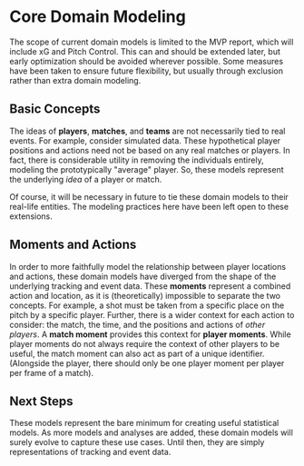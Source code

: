 # Core Domain Modeling

The scope of current domain models is limited to the MVP report, which will include xG and Pitch Control. This can and should be extended later, but early optimization should be avoided wherever possible. Some measures have been taken to ensure future flexibility, but usually through exclusion rather than extra domain modeling.

## Basic Concepts

The ideas of **players**, **matches**, and **teams** are not necessarily tied to real events. For example, consider simulated data. These hypothetical player positions and actions need not be based on any real matches or players. In fact, there is considerable utility in removing the individuals entirely, modeling the prototypically "average" player. So, these models represent the underlying *idea* of a player or match.

Of course, it will be necessary in future to tie these domain models to their real-life entities. The modeling practices here have been left open to these extensions.

## Moments and Actions

In order to more faithfully model the relationship between player locations and actions, these domain models have diverged from the shape of the underlying tracking and event data. These **moments** represent a combined action and location, as it is (theoretically) impossible to separate the two concepts. For example, a shot must be taken from a specific place on the pitch by a specific player. Further, there is a wider context for each action to consider: the match, the time, and the positions and actions of *other players*. A **match moment** provides this context for **player moments**. While player moments do not always require the context of other players to be useful, the match moment can also act as part of a unique identifier. (Alongside the player, there should only be one player moment per player per frame of a match).

## Next Steps

These models represent the bare minimum for creating useful statistical models. As more models and analyses are added, these domain models will surely evolve to capture these use cases. Until then, they are simply representations of tracking and event data.